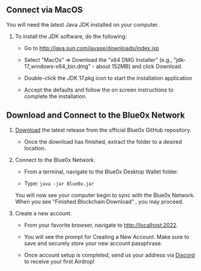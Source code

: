## **Connect via MacOS** ##

You will need the latest Java JDK installed on your computer.

1. To install the JDK software, do the following:

     - Go to http://java.sun.com/javase/downloads/index.jsp

     - Select "MacOs" ⇒ Download the "x64 DMG Installer" (e.g., "jdk-17_windows-x64_bin.dmg" - about 152MB) and click Download.

     - Double-click the JDK 17.pkg icon to start the installation application

     - Accept the defaults and follow the on screen instructions to complete the installation.
     
     
## Download and Connect to the Blue0x Network

1. [Download](https://github.com/theBlue0x/desktop-wallet/releases/download/Blue0x-Desktop-Wallet-v1.12.2/Blue0x-Desktop-Wallet-v1.12.2.zip) the latest release from the official Blue0x GitHub repository.

	- Once the download has finished, extract the folder to a desired location.
  
2. Connect to the Blue0x Network.

	- From a terminal, navigate to the Blue0x Desktop Wallet folder. 
	
	- Type: `java -jar Blue0x.jar`
	
	You will now see your computer begin to sync with the Blue0x Network. When you see "Finished Blockchain Download" , you may proceed.
	
3. Create a new account.

	- From your favorite browser, navigate to [http://localhost:2022](http://localhost:2022).
  
	- You will see the prompt for Creating a New Account.  Make sure to save and securely store your new account passphrase.
	
	- Once account setup is completed, send us your address via [Discord](https://discord.gg/EbBWRSPW63) to receive your first Airdrop!
	
